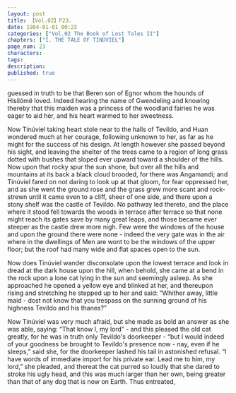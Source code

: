 ```yaml
---
layout: post
title: 【Vol.02】P23.
date: 1984-01-01 00:23
categories: ["Vol.02 The Book of Lost Tales II"]
chapters: ["I. THE TALE OF TINÚVIEL"]
page_num: 23
characters: 
tags: 
description: 
published: true
---
```


<p style="text-indent: 0;">
guessed in truth to be that Beren son of Egnor whom the hounds of Hisilómë loved. Indeed hearing the name of Gwendeling and knowing thereby that this maiden was a princess of the woodland fairies he was eager to aid her, and his heart warmed to her sweetness.
</p>

Now Tinúviel taking heart stole near to the halls of Tevildo, and Huan wondered much at her courage, following unknown to her, as far as he might for the success of his design. At length however she passed beyond his sight, and leaving the shelter of the trees came to a region of long grass dotted with bushes that sloped ever upward toward a shoulder of the hills. Now upon that rocky spur the sun shone, but over all the hills and mountains at its back a black cloud brooded, for there was Angamandi; and Tinúviel fared on not daring to look up at that gloom, for fear oppressed her, and as she went the ground rose and the grass grew more scant and rock-strewn until it came even to a cliff, sheer of one side, and there upon a stony shelf was the castle of Tevildo. No pathway led thereto, and the place where it stood fell towards the woods in terrace after terrace so that none might reach its gates save by many great leaps, and those became ever steeper as the castle drew more nigh. Few were the windows of the house and upon the ground there were none - indeed the very gate was in the air where in the dwellings of Men are wont to be the windows of the upper floor; but the roof had many wide and flat spaces open to the sun.

Now does Tinúviel wander disconsolate upon the lowest terrace and look in dread at the dark house upon the hill, when behold, she came at a bend in the rock upon a lone cat lying in the sun and seemingly asleep. As she approached he opened a yellow eye and blinked at her, and thereupon rising and stretching he stepped up to her and said: “Whither away, little maid - dost not know that you trespass on the sunning ground of his highness Tevildo and his thanes?”

Now Tinúviel was very much afraid, but she made as bold an answer as she was able, saying: “That know I, my lord” - and this pleased the old cat greatly, for he was in truth only Tevildo's doorkeeper - “but I would indeed of your goodness be brought to Tevildo's presence now - nay, even if he sleeps,” said she, for the doorkeeper lashed his tail in astonished refusal. “I have words of immediate import for his private ear. Lead me to him, my lord,” she pleaded, and thereat the cat purred so loudly that she dared to stroke his ugly head, and this was much larger than her own, being greater than that of any dog that is now on Earth. Thus entreated,


